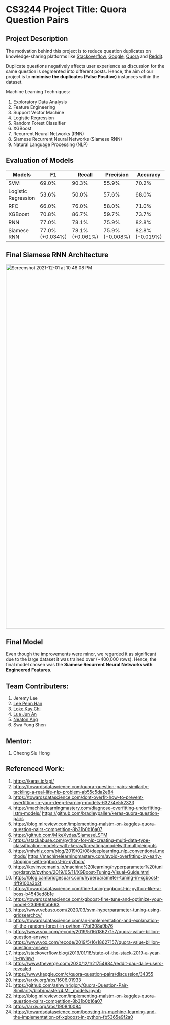 # CS3244 Project Title: Quora Question Pairs

## Project Description

The motivation behind this project is to reduce question duplicates on knowledge-sharing platforms like [Stackoverflow](https://stackoverflow.com/), [Google](https://google.com), [Quora](https://www.quora.com/) and [Reddit](https://www.reddit.com/).

Duplicate questions negatively affects user experience as discussion for the same question is segmented into different posts. Hence, the aim of our project is to **minimise the duplicates (False Positive)** instances within the dataset.

Machine Learning Techniques:
1. Exploratory Data Analysis
2. Feature Engineering
3. Support Vector Machine
4. Logistic Regression
5. Random Forest Classifier
6. XGBoost
7. Recurrent Neural Networks (RNN)
8. Siamese Recurrent Neural Networks (Siamese RNN)
9. Natural Language Processing (NLP)

## Evaluation of Models
| **Models** | **F1** | **Recall** | **Precision** | **Accuracy** |
| ------------- | ------------- | ------------- | ------------- | ------------- |
| SVM | 69.0%  | 90.3%  | 55.9%  | 70.2%  |
| Logistic Regression | 53.6%  | 50.0%  | 57.6%  | 68.0%  |
| RFC | 66.0%  | 76.0%  | 58.0%  | 71.0%  |
| XGBoost | 70.8%  | 86.7%  | 59.7%  | 73.7%  |
| RNN | 77.0% | 78.1%  | 75.9%  | 82.8% |
| Siamese RNN | 77.0% (+0.034%) | 78.1% (+0.061%)  | 75.9% (+0.008%)  | 82.8% (+0.019%) |

## Final Siamese RNN Architecture
<img width="1154" alt="Screenshot 2021-12-01 at 10 48 08 PM" src="https://user-images.githubusercontent.com/65394783/144255954-3db8717c-71ec-453d-8608-96c01cd16f2a.png">

## Final Model
Even though the improvements were minor, we regarded it as significant due to the large dataset it was trained over (~400,000 rows). Hence, the final model chosen was the **Siamese Recurrent Neural Networks with Engineered Features.**

## Team Contributers:
1. Jeremy Lee
2. [Lee Penn Han](https://github.com/pennhanlee)
3. [Loke Kay Chi](https://github.com/kaychiiiii)
4. [Lua Jun An](https://github.com/luajunan)
5. [Neaton Ang](https://github.com/neatonang)
6. Swa Yong Shen

## Mentor: 
1. Cheong Siu Hong

## Referenced Work:
1. https://keras.io/api/
2. https://towardsdatascience.com/quora-question-pairs-similarity-tackling-a-real-life-nlp-problem-ab55c5da2e84
3. https://towardsdatascience.com/dont-overfit-how-to-prevent-overfitting-in-your-deep-learning-models-63274e552323
4. https://machinelearningmastery.com/diagnose-overfitting-underfitting-lstm-models/ https://github.com/bradleypallen/keras-quora-question-pairs
5. https://blog.mlreview.com/implementing-malstm-on-kaggles-quora-question-pairs-competition-8b31b0b16a07
6. https://github.com/MikeXydas/SiameseLSTM
7. https://stackabuse.com/python-for-nlp-creating-multi-data-type-classification-models-with-keras/#creatingamodelwithmultipleinputs
8. https://mlwhiz.com/blog/2019/02/08/deeplearning_nlp_conventional_methods/ https://machinelearningmastery.com/avoid-overfitting-by-early-stopping-with-xgboost-in-python/
9. https://kevinvecmanis.io/machine%20learning/hyperparameter%20tuning/dataviz/python/2019/05/11/XGBoost-Tuning-Visual-Guide.html
10. https://blog.cambridgespark.com/hyperparameter-tuning-in-xgboost-4ff9100a3b2f
11. https://towardsdatascience.com/fine-tuning-xgboost-in-python-like-a-boss-b4543ed8b1e
12. https://towardsdatascience.com/xgboost-fine-tune-and-optimize-your-model-23d996fab663
13. https://www.vebuso.com/2020/03/svm-hyperparameter-tuning-using-gridsearchcv/
14. https://towardsdatascience.com/an-implementation-and-explanation-of-the-random-forest-in-python-77bf308a9b76
15. https://www.vox.com/recode/2019/5/16/18627157/quora-value-billion-question-answer 
16. https://www.vox.com/recode/2019/5/16/18627157/quora-value-billion-question-answer 
17. https://stackoverflow.blog/2019/01/18/state-of-the-stack-2019-a-year-in-review/ 
18. https://www.theverge.com/2020/12/1/21754984/reddit-dau-daily-users-revealed
19. https://www.kaggle.com/c/quora-question-pairs/discussion/34355
20. https://arxiv.org/abs/1606.01933
21. https://github.com/ashwin4glory/Quora-Question-Pair-Similarity/blob/master/4.ML_models.ipynb
22. https://blog.mlreview.com/implementing-malstm-on-kaggles-quora-question-pairs-competition-8b31b0b16a07
23. https://arxiv.org/abs/1908.10084
24. https://towardsdatascience.com/boosting-in-machine-learning-and-the-implementation-of-xgboost-in-python-fb5365e9f2a0       
